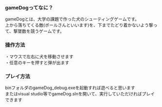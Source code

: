 ### gameDogってなに？
gameDogとは、大学の課題で作った犬のシューティングゲームです。<br>
上から落ちてくる敵(ボールさんといいます)を、下までたどり着かないよう撃って、撃墜数を競うゲームです。

### 操作方法
・マウスで左右に犬を移動させます<br>
・任意のキーを押すと弾が出ます

### プレイ方法
binフォルダのgameDog_debug.exeを起動すれば遊べると思います<br>
またはvisual studio等でgameDog.slnを開いて、実行していただければプレイできます
